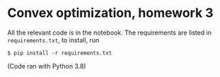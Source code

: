 # Convex optimization, homework 3

All the relevant code is in the notebook. 
The requirements are listed in `requirements.txt`, to install, run

```console
$ pip install -r requirements.txt
```

(Code ran with Python 3.8)
